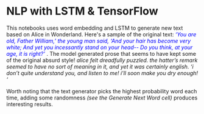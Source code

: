 # NLP with LSTM & TensorFlow

This notebooks uses word embedding and LSTM to generate new text based on Alice in Wonderland. Here's a sample of the original text:<span style="color:blue">
   _‘You are old, Father William,’ the young man said,
    ‘And your hair has become very white;
   And yet you incessantly stand on your head--
    Do you think, at your age, it is right?’_
    </span>.
The model generated prose that seems to have kept some of the original absurd style!
    _alice felt dreadfully puzzled. the hatter’s remark seemed to have no
    sort of meaning in it, and yet it was certainly english. ‘i don’t quite
    understand you, and listen to me! i’ll soon make you
    dry enough! ’_
 
 Worth noting that the text generator picks the highest probability word each time, adding some randomness _(see the Generate Next Word cell)_ produces interesting results.
 
 
 
    
